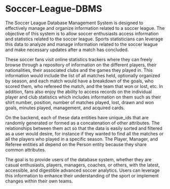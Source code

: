 # Soccer-League-DBMS
The Soccer League Database Management System is designed to effectively manage and organize information related to a soccer league. The objective of this system is to allow soccer enthusiasts access information and statistics related to the soccer league. Sports statisticians can leverage this data to analyze and manage information related to the soccer league and make necessary updates after a match has concluded. 

These soccer fans visit online statistics trackers where they can freely browse through a repository of information on the different players, their nationalities, their associated clubs and the games they played in. This information would include the list of all matches held, optionally organized by season, and each match would have a breakdown of the goals, who scored them, who refereed the match, and the team that won or lost, etc. In addition, fans also enjoy the ability to access records on the individual player and club statistics which includes information on them such as their shirt number, position, number of matches played, lost, drawn and won goals, minutes played, management, and acquired cards. 

On the backend, each of these data entities have unique_ids that are randomly generated or formed as a concatenation of other attributes. The relationships between them act so that the data is easily sorted and filtered as a user would desire, for instance if they wanted to find all the matches or all the players who played in a specific season. The Player, Manager, and Referee entities all depend on the Person entity because they share common attributes.

The goal is to provide users of the database system, whether they are casual enthusiasts, players, managers, coaches, or others, with the latest, accessible, and digestible advanced soccer analytics. Users can leverage this information to enhance their understanding of the sport or implement changes within their own teams.
